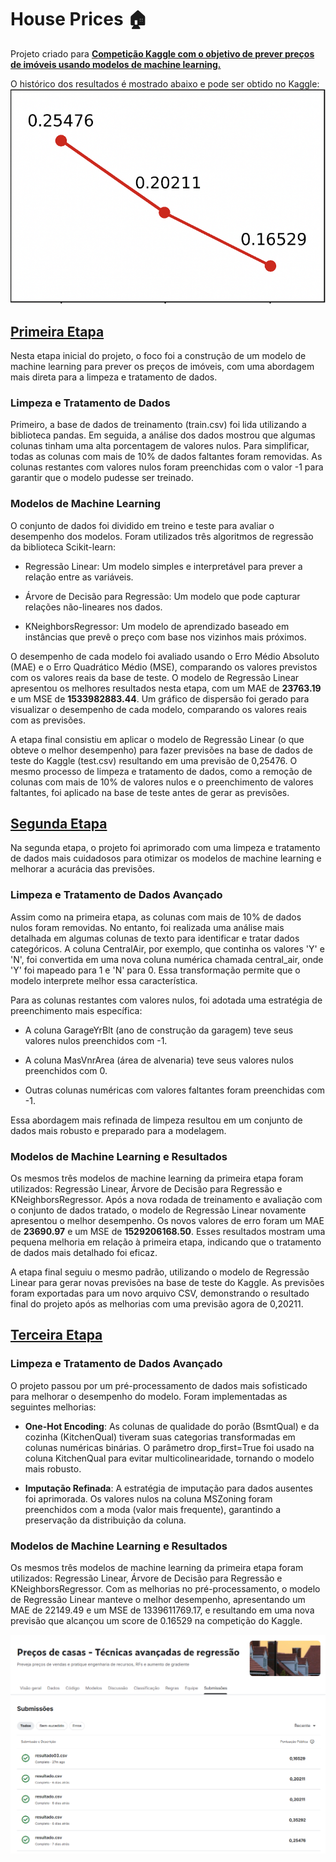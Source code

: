 # House Prices 🏠
Projeto criado para **[Competição Kaggle com o objetivo de prever preços de imóveis usando modelos de machine learning.](https://www.kaggle.com/competitions/house-prices-advanced-regression-techniques)**

O histórico dos resultados é mostrado abaixo e pode ser obtido no Kaggle:
![Resultado](https://github.com/AnaClaraR12/Projeto-House-Prices/blob/main/img/resultado_final.PNG)

## **[Primeira Etapa](https://github.com/AnaClaraR12/Projeto-House-Prices/blob/main/Projeto_House_Prices_Kaggle.ipynb)**
Nesta etapa inicial do projeto, o foco foi a construção de um modelo de machine learning para prever os preços de imóveis, com uma abordagem mais direta para a limpeza e tratamento de dados.

### **Limpeza e Tratamento de Dados**

Primeiro, a base de dados de treinamento (train.csv) foi lida utilizando a biblioteca pandas. Em seguida, a análise dos dados mostrou que algumas colunas tinham uma alta porcentagem de valores nulos. Para simplificar, todas as colunas com mais de 10% de dados faltantes foram removidas. As colunas restantes com valores nulos foram preenchidas com o valor -1 para garantir que o modelo pudesse ser treinado.

### **Modelos de Machine Learning**

O conjunto de dados foi dividido em treino e teste para avaliar o desempenho dos modelos. Foram utilizados três algoritmos de regressão da biblioteca Scikit-learn:

- Regressão Linear: Um modelo simples e interpretável para prever a relação entre as variáveis.

- Árvore de Decisão para Regressão: Um modelo que pode capturar relações não-lineares nos dados.

- KNeighborsRegressor: Um modelo de aprendizado baseado em instâncias que prevê o preço com base nos vizinhos mais próximos.

O desempenho de cada modelo foi avaliado usando o Erro Médio Absoluto (MAE) e o Erro Quadrático Médio (MSE), comparando os valores previstos com os valores reais da base de teste. O modelo de Regressão Linear apresentou os melhores resultados nesta etapa, com um MAE de **23763.19** e um MSE de **1533982883.44**. Um gráfico de dispersão foi gerado para visualizar o desempenho de cada modelo, comparando os valores reais com as previsões.

A etapa final consistiu em aplicar o modelo de Regressão Linear (o que obteve o melhor desempenho) para fazer previsões na base de dados de teste do Kaggle (test.csv) resultando em uma previsão de 0,25476. O mesmo processo de limpeza e tratamento de dados, como a remoção de colunas com mais de 10% de valores nulos e o preenchimento de valores faltantes, foi aplicado na base de teste antes de gerar as previsões.

## **[Segunda Etapa](https://github.com/AnaClaraR12/Projeto-House-Prices/blob/main/Projeto_House_Prices_Kaggle_Parte02.ipynb.ipynb)**
Na segunda etapa, o projeto foi aprimorado com uma limpeza e tratamento de dados mais cuidadosos para otimizar os modelos de machine learning e melhorar a acurácia das previsões.

### **Limpeza e Tratamento de Dados Avançado**

Assim como na primeira etapa, as colunas com mais de 10% de dados nulos foram removidas. No entanto, foi realizada uma análise mais detalhada em algumas colunas de texto para identificar e tratar dados categóricos. A coluna CentralAir, por exemplo, que continha os valores 'Y' e 'N', foi convertida em uma nova coluna numérica chamada central_air, onde 'Y' foi mapeado para 1 e 'N' para 0. Essa transformação permite que o modelo interprete melhor essa característica.

Para as colunas restantes com valores nulos, foi adotada uma estratégia de preenchimento mais específica:

- A coluna GarageYrBlt (ano de construção da garagem) teve seus valores nulos preenchidos com -1.

- A coluna MasVnrArea (área de alvenaria) teve seus valores nulos preenchidos com 0.

- Outras colunas numéricas com valores faltantes foram preenchidas com -1.

Essa abordagem mais refinada de limpeza resultou em um conjunto de dados mais robusto e preparado para a modelagem.

### **Modelos de Machine Learning e Resultados**

Os mesmos três modelos de machine learning da primeira etapa foram utilizados: Regressão Linear, Árvore de Decisão para Regressão e KNeighborsRegressor. Após a nova rodada de treinamento e avaliação com o conjunto de dados tratado, o modelo de Regressão Linear novamente apresentou o melhor desempenho. Os novos valores de erro foram um MAE de **23690.97** e um MSE de **1529206168.50**. Esses resultados mostram uma pequena melhoria em relação à primeira etapa, indicando que o tratamento de dados mais detalhado foi eficaz.

A etapa final seguiu o mesmo padrão, utilizando o modelo de Regressão Linear para gerar novas previsões na base de teste do Kaggle. As previsões foram exportadas para um novo arquivo CSV, demonstrando o resultado final do projeto após as melhorias com uma previsão agora de 0,20211.

## **[Terceira Etapa](https://github.com/AnaClaraR12/Projeto-House-Prices/blob/main/House_Prices_Parte_03.ipynb)**

### **Limpeza e Tratamento de Dados Avançado**

O projeto passou por um pré-processamento de dados mais sofisticado para melhorar o desempenho do modelo. Foram implementadas as seguintes melhorias:

- **One-Hot Encoding**: As colunas de qualidade do porão (BsmtQual) e da cozinha (KitchenQual) tiveram suas categorias transformadas em colunas numéricas binárias. O parâmetro drop_first=True foi usado na coluna KitchenQual para evitar multicolinearidade, tornando o modelo mais robusto.

- **Imputação Refinada**: A estratégia de imputação para dados ausentes foi aprimorada. Os valores nulos na coluna MSZoning foram preenchidos com a moda (valor mais frequente), garantindo a preservação da distribuição da coluna.

### **Modelos de Machine Learning e Resultados**
Os mesmos três modelos de machine learning da primeira etapa foram utilizados: Regressão Linear, Árvore de Decisão para Regressão e KNeighborsRegressor. Com as melhorias no pré-processamento, o modelo de Regressão Linear manteve o melhor desempenho, apresentando um MAE de 22149.49 e um MSE de 1339611769.17, e resultando em uma nova previsão que alcançou um score de 0.16529 na competição do Kaggle.

![Final_Kaggle](https://github.com/AnaClaraR12/Projeto-House-Prices/blob/main/img/final.PNG)

